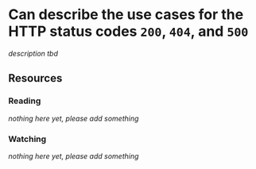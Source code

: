 # Can describe the use cases for the HTTP status codes `200`, `404`, and `500`

_description tbd_

## Resources

### Reading

_nothing here yet, please add something_

### Watching

_nothing here yet, please add something_
